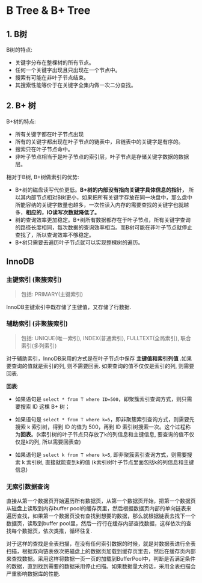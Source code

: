 # B Tree & B+ Tree

## 1. B树

B树的特点:

- 关键字分布在整棵树的所有节点。
- 任何一个关键字出现且只出现在一个节点中。
- 搜索有可能在非叶子节点结束。
- 其搜索性能等价于在关键字全集内做一次二分查找。

## 2. B+ 树

B+树的特点:

- 所有关键字都在叶子节点出现
- 所有的关键字都出现在叶子节点的链表中，且链表中的关键字是有序的。
- 搜索只在叶子节点命中。
- 非叶子节点相当于是叶子节点的索引层，叶子节点是存储关键字数据的数据层。

相对于B树, B+树做索引的优势:

- B+树的磁盘读写代价更低。**B+树的内部没有指向关键字具体信息的指针，** 所以其内部节点相对B树更小，如果把所有关键字存放在同一块盘中，那么盘中所能容纳的关键字数量也越多，一次性读入内存的需要查找的关键字也就越多，**相应的，IO读写次数就降低了。**
- 树的查询效率更加稳定。B+树所有数据都存在于叶子节点，所有关键字查询的路径长度相同，每次数据的查询效率相当。而B树可能在非叶子节点就停止查找了，所以查询效率不够稳定。
- B+树只需要去遍历叶子节点就可以实现整棵树的遍历。

## InnoDB

### 主键索引 (聚簇索引)

> 包括: PRIMARY(主键索引)

InnoDB主键索引中既存储了主健值，又存储了行数据.

### 辅助索引 (非聚簇索引)

> 包括: UNIQUE(唯一索引), INDEX(普通索引), FULLTEXT(全局索引), 联合索引(多列索引)

对于辅助索引，InnoDB采用的方式是在叶子节点中保存 **主键值和索引列值** .如果要查询的值就是索引的列, 则不需要回表. 如果查询的值不仅仅是索引的列, 则需要回表. 

**回表**: 

* 如果语句是 `select * from T where ID=500`，即聚簇索引查询方式，则只需要搜索 ID 这棵 B+ 树；

* 如果语句是 `select * from T where k=5`，即非聚簇索引查询方式，则需要先搜索 k 索引树，得到 ID 的值为 500，再到 ID 索引树搜索一次。这个过程称为**回表**。(k索引树的叶子节点只存放了k的列信息和主键信息, 要查询的值不仅仅是k的列, 所以需要回表查)

* 如果语句是 `select k from T where k=5`, 即非聚簇索引查询方式，则需要搜索 k 索引树, 直接就能查到k的值 (k索引树叶子节点里面包括k的列信息和主键信息)

### 无索引数据查询

直接从第一个数据页开始遍历所有数据页，从第一个数据页开始，把第一个数据页从磁盘上读取到内存buffer pool的缓存页里，然后根据数据页内部的单向链表来遍历查找，如果第一个数据页没有查找到想要的数据，那么就根据链表去找下一个数据页，读取到buffer pool里，然后一行行在缓存内部查找数据，这样依次的查找每个数据页，依次类推，循环往复.

对于这样的查找是全表扫描，在没有任何索引数据的时候，就是对数据表进行全表扫描，根据双向链表依次把磁盘上的数据页加载到缓存页里去，然后在缓存页内部来查找数据。采用这样将数据一页一页的加载到BufferPool中，判断是否满足条件的数据，直到找到需要的数据采用停止扫描。如果数据量大的话，采用全表扫描会严重影响数据库的性能.
